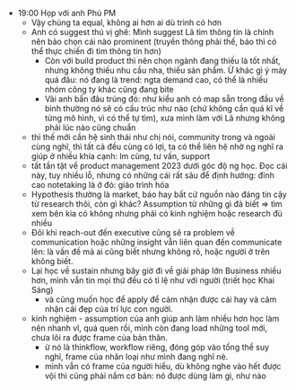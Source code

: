- 19:00 Họp với anh Phú PM
	- Vậy chúng ta equal, không ai hơn ai dù trình có hơn
	- Anh có suggest thú vị ghê: Mình suggest Lã tìm thông tin là chính nên bảo chọn cái nào prominent (truyền thông phải thế, báo thì có thể thực chiến đi tìm thông tin hơn)
		- Còn với build product thì nên chọn ngành đang thiếu là tốt nhất, nhưng không thiếu nhu cầu nha, thiếu sản phẩm. Ừ khác gì ý mày quá đâu: nó đang là trend: ngta demand cao, có thể là nhiều nhóm công ty khác cũng đang bite
		- Vãi anh bắn đâu trúng đó: như kiểu anh có map sẵn trong đầu về bình thường nó sẽ có cấu trúc như nào (chứ không cần quá kĩ về từng mô hình, vì có thể tự tìm), xưa mình làm với Lã nhưng không phải lúc nào cũng chuẩn
	- thì thế mới cần hệ sinh thái như chị nói, community trong và ngoài cùng nghĩ, thì tất cả đều cùng có lợi, ta có thể liên hệ nhờ ng nghĩ ra giúp ở nhiều khía cạnh: lm cùng, tư vấn, support
	- tất tần tật về product management 2023 dưới góc độ ng học. Đọc cái này, tuy nhiều lỗ, nhưng có những cái rất sâu để định hướng: đỉnh cao notetaking là ở đó: giáo trình hóa
	- Hypothesis thường là market, báo hay bất cứ nguồn nào đáng tin cậy từ research thôi, còn gì khác? Assumption từ những gì đã biết => tìm xem bên kia có không nhưng phải có kinh nghiệm hoặc research đủ nhiều
	- Đôi khi reach-out đến executive cũng sẽ ra problem về communication hoặc những insight vẫn liên quan đến communicate lên: là vấn đề mà ai cũng biết nhưng không rõ, hoặc người ở trên không biết.
	- Lại học về sustain nhưng bây giờ đi về giải pháp lớn Business nhiều hơn, mình vẫn tin mọi thứ đều có tỉ lệ như với người (triết học Khai Sáng)
		- và cũng muốn học để apply để cảm nhận được cái hay và cảm nhận cái đẹp của trí lực con người.
	- kinh nghiệm - assumption của anh giúp anh làm nhiều hơn học làm nên nhanh vl, quá quen rồi, mình còn đang load những tool mới, chưa lôi ra được frame của bản thân.
		- ừ nó là thinkflow, workflow riêng, đóng góp vào tổng thể suy nghĩ, frame của nhân loại như mình đang nghĩ nè.
		- mình vẫn có frame của người hiểu, dù không nghe vào hết được vội thì cũng phải nắm cơ bản: nó được dùng làm gì, như nào